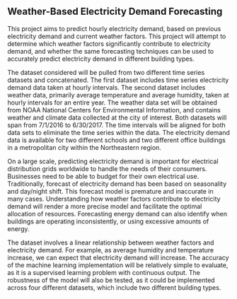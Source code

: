 ## Weather-Based Electricity Demand Forecasting
This project aims to predict hourly electricity demand, based on previous electricity demand and current weather factors. This project will attempt to determine which weather factors significantly contribute to electricity demand, and whether the same forecasting techniques can be used to accurately predict electricity demand in different building types. 

The dataset considered will be pulled from two different time series datasets and concatenated. The first dataset includes time series electricity demand data taken at hourly intervals. The second dataset includes weather data, primarily average temperature and average humidity, taken at hourly intervals for an entire year. The weather data set will be obtained from NOAA National Centers for Environmental Information, and contains weather and climate data collected at the city of interest. Both datasets will span from 7/1/2016 to 6/30/2017. The time intervals will be aligned for both data sets to eliminate the time series within the data. The electricity demand data is available for two different schools and two different office buildings in a metropolitan city within the Northeastern region. 

On a large scale, predicting electricity demand is important for electrical distribution grids worldwide to handle the needs of their consumers. Businesses need to be able to budget for their own electrical use. Traditionally, forecast of electricity demand has been based on seasonality and day/night shift. This forecast model is premature and inaccurate in many cases. Understanding how weather factors contribute to electricity demand will render a more precise model and facilitate the optimal allocation of resources. Forecasting energy demand can also identify when buildings are operating inconsistently, or using excessive amounts of energy.

The dataset involves a linear relationship between weather factors and electricity demand. For example, as average humidity and temperature increase, we can expect that electricity demand will increase. The accuracy of the machine learning implementation will be relatively simple to evaluate, as it is a supervised learning problem with continuous output. The robustness of the model will also be tested, as it could be implemented across four different datasets, which include two different building types. 
